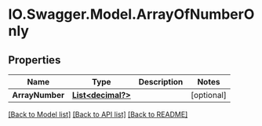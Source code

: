 # IO.Swagger.Model.ArrayOfNumberOnly
## Properties

Name | Type | Description | Notes
------------ | ------------- | ------------- | -------------
**ArrayNumber** | [**List&lt;decimal?&gt;**](BigDecimal.md) |  | [optional] 

[[Back to Model list]](../README.md#documentation-for-models) [[Back to API list]](../README.md#documentation-for-api-endpoints) [[Back to README]](../README.md)

